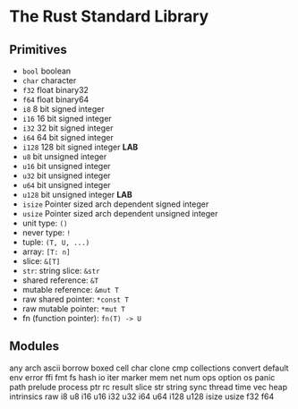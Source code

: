 # The Rust Standard Library  

## Primitives
- `bool` boolean
- `char` character
- `f32` float binary32
- `f64` float binary64
- `i8` 8 bit signed integer
- `i16` 16 bit signed integer
- `i32` 32 bit signed integer
- `i64` 64 bit signed integer
- `i128` 128 bit signed integer __LAB__
- `u8` bit unsigned integer
- `u16` bit unsigned integer
- `u32` bit unsigned integer
- `u64` bit unsigned integer
- `u128` bit unsigned integer __LAB__
- `isize` Pointer sized arch dependent signed integer
- `usize` Pointer sized arch dependent unsigned integer
- unit type: `()`
- never type: `!`
- tuple: `(T, U, ...)`
- array: `[T: n]`
- slice: `&[T]`
- `str`: string slice: `&str`
- shared reference: `&T`
- mutable reference: `&mut T`
- raw shared pointer: `*const T`
- raw mutable pointer: `*mut T`
- fn (function pointer): `fn(T) -> U`


## Modules

any
arch
ascii
borrow
boxed
cell
char
clone
cmp
collections
convert
default
env
error
ffi
fmt
fs
hash
io
iter
marker
mem
net
num
ops
option
os
panic
path
prelude
process
ptr
rc
result
slice
str
string
sync
thread
time
vec
heap
intrinsics
raw
i8
u8
i16
u16
i32
u32
i64
u64
i128
u128
isize
usize
f32
f64
